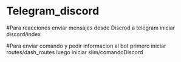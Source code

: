 # Telegram_discord

#Para reacciones enviar mensajes desde Discrod a telegram 
iniciar discord/index

#Para enviar comando y pedir informacion al bot primero 
iniciar routes/dash_routes
luego iniciar slim/comandoDiscord

